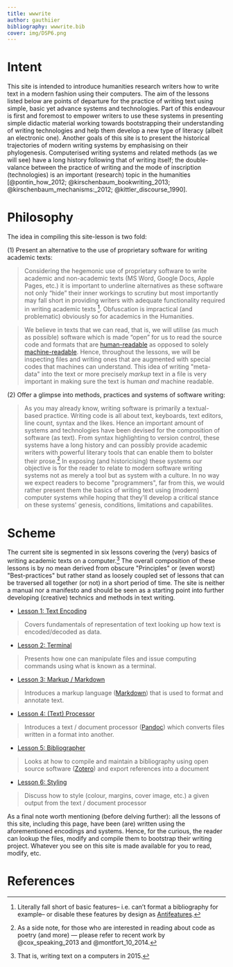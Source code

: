 ```yaml
---
title: wwwrite
author: gauthiier
bibliography: wwwrite.bib
cover: img/DSP6.png
---
```


# Intent


This site is intended to introduce humanities research writers how to write text in a modern fashion using their computers. The aim of the lessons listed below  are points of departure for the practice of writing text using simple, basic yet advance systems and technologies. Part of this endeavour is first and foremost to empower writers to use these systems in presenting simple didactic material working towards bootstrapping their understanding of writing technologies and help them develop a new type of literacy (albeit an electronic one). Another goals of this site is to present the historical trajectories of modern writing systems by emphasising on their phylogenesis. Computerised writing systems and related methods (as we will see) have a long history following that of writing itself; the double-valance between the practice of writing and the mode of inscription (technologies) is an important (research) topic in the humanities [@pontin_how_2012; @kirschenbaum_bookwriting_2013; @kirschenbaum_mechanisms:_2012; @kittler_discourse_1990].

# Philosophy 

The idea in compiling this site-lesson is two fold: 

(1) Present an alternative to the use of proprietary software for writing academic texts:

>Considering the hegemonic use of proprietary software to write academic and non-academic texts (MS Word, Google Docs, Apple Pages, etc.) it is important to underline alternatives as these software not only “hide” their inner workings to scrutiny but most importantly may fall short in providing writers with adequate functionality required in writing academic texts [^1]. Obfuscation is impractical (and problematic) obviously so for academics in the Humanities. 


>We believe in texts that we can read, that is, we will utilise (as much as possible) software which is made “open” for us to read the source code and formats that are [human-readable](https://en.wikipedia.org/wiki/Human-readable_medium) as opposed to solely [machine-readable](https://en.wikipedia.org/wiki/Machine-readable_data). Hence, throughout the lessons, we will be inspecting files and writing ones that are augmented with special codes that machines can understand. This idea of writing "meta-data" into the text or more precisely _markup_ text in a file is very important in making sure the text is human _and_ machine readable. 

(2) Offer a glimpse into methods, practices and systems of software writing:

>As you may already know, writing software is primarily a textual-based practice. Writing code is all about text, keyboards, text editors, line count, syntax and the likes. Hence an important amount of systems and technologies have been devised for the composition of software (as text). From syntax highlighting to version control, these systems have a long history and can possibly provide academic writers with powerful literary tools that can enable them to bolster their prose.[^2] In exposing (and historicising) these systems our objective is for the reader to relate to modern software writing systems not as merely a tool but as system with a culture. In no way we expect readers to become "programmers", far from this, we would rather present them the basics of writing text using (modern) computer systems while hoping that they'll develop a critical stance on these systems' genesis, conditions, limitations and capabilites.  

# Scheme

The current site is segmented in six lessons covering the (very) basics of writing academic texts on a computer.[^3] The overall composition of these lessons is by no mean derived from obscure "Principles" or (even worst) "Best-practices" but rather stand as loosely coupled set of lessons that can be traversed all together (or not) in a short period of time. The site is neither a manual nor a manifesto and should be seen as a starting point into further developing (creative) technics and methods in text writing. 

* [Lesson 1: Text Encoding](/)

>Covers fundamentals of representation of text looking up how text is encoded/decoded as data.

* [Lesson 2: Terminal](/)

>Presents how one can manipulate files and issue computing commands using what is known as a terminal.

* [Lesson 3: Markup / Markdown](/)

>Introduces a markup language ([Markdown](http://daringfireball.net/projects/markdown/)) that is used to format and annotate text.

* [Lesson 4: (Text) Processor](/)

>Introduces a text / document processor ([Pandoc](http://johnmacfarlane.net/pandoc/)) which converts files written in a format into another.

* [Lesson 5: Bibliographer](/)

>Looks at how to compile and maintain a bibliography using open source software ([Zotero](https://www.zotero.org)) and export references into a document

* [Lesson 6: Styling](/)

>Discuss how to style (colour, margins, cover image, etc.) a given output from the text / document processor

As a final note worth mentioning (before delving further): all the lessons of this site, including this page, have been (are) written using the aforementioned encodings and systems. Hence, for the curious, the reader can lookup the files, modify and compile them to bootstrap their writing project. Whatever you see on this site is made available for you to read, modify, etc.

# References

[^1]: Literally fall short of basic features– i.e. can’t format a bibliography for example– or disable these features by design as [Antifeatures](https://www.fsf.org/bulletin/2007/fall/antifeatures/).

[^2]: As a side note, for those who are interested in reading about code as poetry (and more) — please refer to recent work by @cox_speaking_2013 and @montfort_10_2014.

[^3]: That is, writing text on a computers in 2015.
